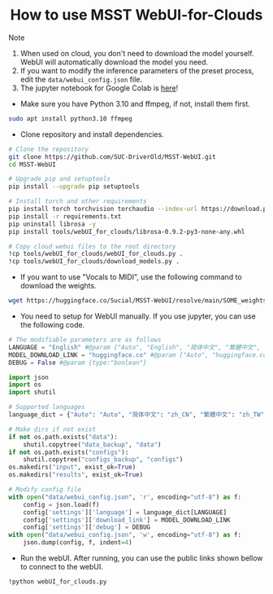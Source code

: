 <div align="center">

# How to use MSST WebUI-for-Clouds

</div>

> [!NOTE]
> 1. When used on cloud, you don't need to download the model yourself. WebUI will automatically download the model you need. 
> 2. If you want to modify the inference parameters of the preset process, edit the `data/webui_config.json` file.
> 3. The jupyter notebook for Google Colab is [here](https://colab.research.google.com/github/SUC-DriverOld/MSST-WebUI/blob/main/webUI_for_colab.ipynb)!

- Make sure you have Python 3.10 and ffmpeg, if not, install them first.
```bash
sudo apt install python3.10 ffmpeg
```

- Clone repository and install dependencies.
```bash
# Clone the repository
git clone https://github.com/SUC-DriverOld/MSST-WebUI.git
cd MSST-WebUI

# Upgrade pip and setuptools
pip install --upgrade pip setuptools

# Install torch and other requirements
pip install torch torchvision torchaudio --index-url https://download.pytorch.org/whl/cu121
pip install -r requirements.txt
pip uninstall librosa -y
pip install tools/webUI_for_clouds/librosa-0.9.2-py3-none-any.whl

# Copy cloud webui files to the root directory
!cp tools/webUI_for_clouds/webUI_for_clouds.py .
!cp tools/webUI_for_clouds/download_models.py .
```

- If you want to use "Vocals to MIDI", use the following command to download the weights.
```bash
wget https://huggingface.co/Sucial/MSST-WebUI/resolve/main/SOME_weights/model_steps_64000_simplified.ckpt -O MSST-WebUI/tools/SOME_weights/model_steps_64000_simplified.ckpt
```

- You need to setup for WebUI manually. If you use jupyter, you can use the following code.
```python
# The modifiable parameters are as follows
LANGUAGE = "English" #@param ["Auto", "English", "简体中文", "繁體中文", "日本語", "😊"]
MODEL_DOWNLOAD_LINK = "huggingface.co" #@param ["Auto", "huggingface.co", "hf-mirror.com"]
DEBUG = False #@param {type:"boolean"}

import json
import os
import shutil

# Supported languages
language_dict = {"Auto": "Auto", "简体中文": "zh_CN", "繁體中文": "zh_TW", "English": "en_US", "日本語": "ja_JP", "한국어": "ko_KR", "😊": "emoji"}

# Make dirs if not exist
if not os.path.exists("data"):
    shutil.copytree("data_backup", "data")
if not os.path.exists("configs"):
    shutil.copytree("configs_backup", "configs")
os.makedirs("input", exist_ok=True)
os.makedirs("results", exist_ok=True)

# Modify config file
with open("data/webui_config.json", 'r', encoding="utf-8") as f:
    config = json.load(f)
    config['settings']['language'] = language_dict[LANGUAGE]
    config['settings']['download_link'] = MODEL_DOWNLOAD_LINK
    config['settings']['debug'] = DEBUG
with open("data/webui_config.json", 'w', encoding="utf-8") as f:
    json.dump(config, f, indent=4)
```

- Run the webUI. After running, you can use the public links shown bellow to connect to the webUI.

```bash
!python webUI_for_clouds.py
```
